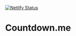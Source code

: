 [![Netlify Status](https://api.netlify.com/api/v1/badges/934089f6-0f53-4e8b-8ced-8cff387ac80a/deploy-status)](https://app.netlify.com/sites/fanciful-selkie-8c214b/deploys)
# Countdown.me
